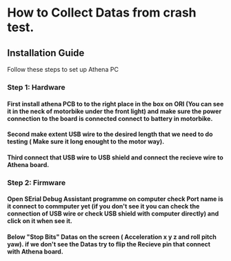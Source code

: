 # How to Collect Datas from crash test.

## Installation Guide
Follow these steps to set up Athena PC

### Step 1: Hardware
#### First install athena PCB to to the right place in the box on ORI (You can see it in the neck of motorbike under the front light) and make sure the power connection to the board is connected connect to battery in motorbike.
#### Second make extent USB wire to the desired length​ that we need to do testing ( Make sure it long enought to the motor way).
#### Third connect that USB wire to USB shield and connect the recieve wire to Athena board.

### Step 2: Firmware
#### Open SErial Debug Assistant programme on computer check Port name is it connect to commputer yet (if you don't see it you can check the connection of USB wire or check USB shield with computer directly) and click on it when see it.
#### Below "Stop Bits" Datas on the screen ( Acceleration x y z and roll pitch yaw). if we don't see the Datas try to flip the Recieve pin that connect with Athena board.
